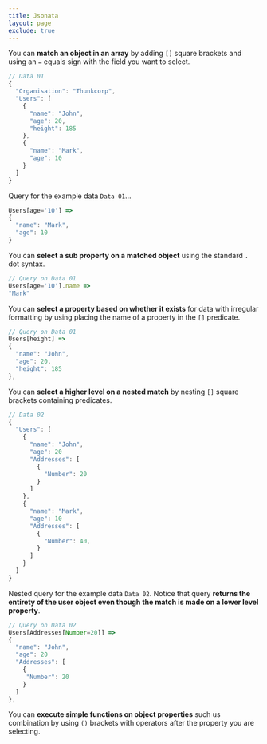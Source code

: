 ```yaml
---
title: Jsonata
layout: page
exclude: true
---
```


You can **match an object in an array** by adding `[]` square brackets and using an `=` equals sign with the field you want to select.
```js
// Data 01
{
  "Organisation": "Thunkcorp",
  "Users": [
    {
      "name": "John",
      "age": 20,
      "height": 185
    },
    {
      "name": "Mark",
      "age": 10
    }
  ]
}
```

Query for the example data `Data 01`...
```js
Users[age='10'] =>
{
  "name": "Mark",
  "age": 10
}
```

You can **select a sub property on a matched object**  using the standard `.` dot syntax.
```js
// Query on Data 01
Users[age='10'].name =>
"Mark"
```

You can **select a property based on whether it exists** for data with irregular formatting by using placing the name of a property in the `[]` predicate.
```js
// Query on Data 01
Users[height] =>
{
  "name": "John",
  "age": 20,
  "height": 185
},
```

You can **select a higher level on a nested match** by nesting `[]` square brackets containing predicates.
```js
// Data 02
{
  "Users": [
    {
      "name": "John",
      "age": 20
      "Addresses": [
        {
		  "Number": 20
        }
      ]
    },
    {
      "name": "Mark",
      "age": 10
      "Addresses": [
        {
		  "Number": 40,
        }
      ]
    }
  ]
}
```

Nested query for the example data `Data 02`. Notice that query **returns the entirety of the user object even though the match is made on a lower level property**.
```js
// Query on Data 02
Users[Addresses[Number=20]] =>
{
  "name": "John",
  "age": 20
  "Addresses": [
    {
     "Number": 20
    }
  ]
},
```

You can **execute simple functions on object properties** such us combination by using `()` brackets with operators after the property you are selecting.
```js

```
<!--stackedit_data:
eyJoaXN0b3J5IjpbMTU3MzAyODQ4MCwxODM4ODEyNDg1LC0yMD
k3ODk4MzUxLC0xMzY2NzEyNDk2LC02NDY3ODg2NDNdfQ==
-->